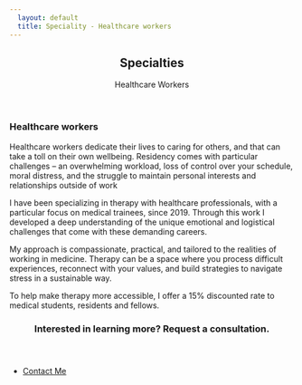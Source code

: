 ```yaml
---
  layout: default
  title: Speciality - Healthcare workers
---
```

<article id="main">

  <header class="specialties-healthcare-workers">
    <h2>Specialties</h2>
    <p>Healthcare Workers<br /></p>
  </header>

  <section class="wrapper style5">
    <div class="inner">
      <section>
        <h3>Healthcare workers</h3>
        <p>Healthcare workers dedicate their lives to caring for others, and that can take a toll on their own wellbeing. Residency comes with particular challenges – an overwhelming workload, loss of control over your schedule, moral distress, and the struggle to maintain personal interests and relationships outside of work</p>
        <p>I have been specializing in therapy with healthcare professionals, with a particular focus on medical trainees, since 2019. Through this work I developed a deep understanding of the unique emotional and logistical challenges that come with these demanding careers.</p>
        <p>My approach is compassionate, practical, and tailored to the realities of working in medicine. Therapy can be a space where you process difficult experiences, reconnect with your values, and build strategies to navigate stress in a sustainable way.</p>
        <p>To help make therapy more accessible, I offer a 15% discounted rate to medical students, residents and fellows.</p>
      </section>
    </div>
  </section>

  <section id="cta" class="wrapper style4">
    <div class="inner">
      <header>
        <h3>Interested in learning more? Request a consultation.</h3>
      </header>
      <ul class="actions stacked">
        <li><a href="<%= relative_url '/contact' %>" class="button fit primary">Contact Me</a></li>
      </ul>
    </div>
  </section>
</article>